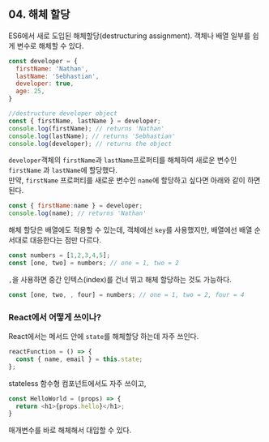 
## 04. 해체 할당
ES6에서 새로 도입된 해체할당(destructuring assignment). 객체나 배열 일부를 쉽게 변수로 해체할 수 있다.
``` js
const developer = {
  firstName: 'Nathan',
  lastName: 'Sebhastian',
  developer: true,
  age: 25,
}

//destructure developer object
const { firstName, lastName } = developer;
console.log(firstName); // returns 'Nathan'
console.log(lastName); // returns 'Sebhastian'
console.log(developer); // returns the object
```
```developer```객체의 ```firstName```과 ```lastName```프로퍼티를 해체하여 새로운 변수인 ```firstName``` 과 ```lastName```에 할당했다.  
만약, ```firstName``` 프로퍼티를 새로운 변수인 ```name```에 할당하고 싶다면 아래와 같이 하면 된다.

``` js
const { firstName:name } = developer;
console.log(name); // returns 'Nathan'
```
해체 할당은 배열에도 적용할 수 있는데, 객체에선 ```key```를 사용했지만, 배열에선 배열 순서대로 대응한다는 점만 다르다.
``` js
const numbers = [1,2,3,4,5];
const [one, two] = numbers; // one = 1, two = 2
```
```,```을 사용하면 중간 인텍스(index)를 건너 뛰고 해체 할당하는 것도 가능하다.
``` js
const [one, two, , four] = numbers; // one = 1, two = 2, four = 4
```

### React에서 어떻게 쓰이나?
React에서는 메서드 안에 ```state```를 해체할당 하는데 자주 쓰인다.
``` js
reactFunction = () => {
  const { name, email } = this.state;
};
```
stateless 함수형 컴포넌트에서도 자주 쓰이고, 
``` js
const HelloWorld = (props) => {
  return <h1>{props.hello}</h1>;
}
```
매개변수를 바로 해체해서 대입할 수 있다.
